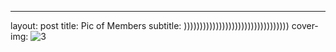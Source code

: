 ---
layout: post
title: Pic of Members
subtitle: )))))))))))))))))))))))))))))))))
cover-img: ![3](https://user-images.githubusercontent.com/77500009/232760234-53fdaccb-9d72-40c2-aee1-22b8cde1e0da.jpg)


